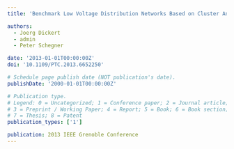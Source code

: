 ```yaml
---
title: 'Benchmark Low Voltage Distribution Networks Based on Cluster Analysis of Actual Grid Properties'

authors:
  - Joerg Dickert
  - admin
  - Peter Schegner

date: '2013-01-01T00:00:00Z'
doi: '10.1109/PTC.2013.6652250'

# Schedule page publish date (NOT publication's date).
publishDate: '2000-01-01T00:00:00Z'

# Publication type.
# Legend: 0 = Uncategorized; 1 = Conference paper; 2 = Journal article;
# 3 = Preprint / Working Paper; 4 = Report; 5 = Book; 6 = Book section;
# 7 = Thesis; 8 = Patent
publication_types: ['1']

publication: 2013 IEEE Grenoble Conference
---
```

